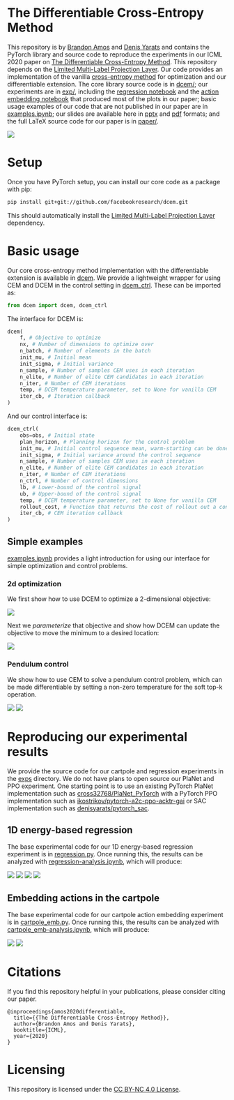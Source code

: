 # The Differentiable Cross-Entropy Method

This repository is by
[Brandon Amos](http://bamos.github.io)
and
[Denis Yarats](https://cs.nyu.edu/~dy1042/)
and contains the PyTorch library and source code to reproduce the
experiments in our ICML 2020 paper on
[The Differentiable Cross-Entropy Method](https://arxiv.org/abs/1909.12830).
This repository depends on the
[Limited Multi-Label Projection Layer](https://github.com/locuslab/lml).
Our code provides an implementation of the vanilla
[cross-entropy method](http://web.mit.edu/6.454/www/www_fall_2003/gew/CEtutorial.pdf)
for optimization and our differentiable extension.
The core library source code is in
[dcem/](https://github.com/facebookresearch/dcem/tree/main/dcem);
our experiments are in
[exp/](https://github.com/facebookresearch/dcem/tree/main/exps),
including the [regression notebook](https://github.com/facebookresearch/dcem/blob/main/exps/regression-analysis.ipynb)
and the [action embedding notebook](https://github.com/facebookresearch/dcem/blob/main/exps/cartpole_emb-analysis.ipynb)
that produced most of the plots in our paper;
basic usage examples of our code that
are not published in our paper are in
[examples.ipynb](https://github.com/facebookresearch/dcem/blob/main/examples.ipynb);
our slides are available here in
[pptx](https://github.com/facebookresearch/dcem/blob/main/slides.pptx)
and
[pdf](https://github.com/facebookresearch/dcem/blob/main/slides.pdf)
formats;
and the full LaTeX source code for our paper is in
[paper/](https://github.com/facebookresearch/dcem/tree/main/paper).

![](./fig/dcem.png)

# Setup

Once you have PyTorch setup, you can install our core code as
a package with pip:

```bash
pip install git+git://github.com/facebookresearch/dcem.git
```

This should automatically install the
[Limited Multi-Label Projection Layer](https://github.com/locuslab/lml)
dependency.

# Basic usage
Our core cross-entropy method implementation with the differentiable extension
is available in
[dcem](https://github.com/facebookresearch/dcem/blob/main/dcem/dcem.py).
We provide a lightweight wrapper for using CEM and DCEM in the control
setting in
[dcem_ctrl](https://github.com/facebookresearch/dcem/blob/main/dcem/dcem_ctrl.py).
These can be imported as:

```python
from dcem import dcem, dcem_ctrl
```

The interface for DCEM is:

```python
dcem(
    f, # Objective to optimize
    nx, # Number of dimensions to optimize over
    n_batch, # Number of elements in the batch
    init_mu, # Initial mean
    init_sigma, # Initial variance
    n_sample, # Number of samples CEM uses in each iteration
    n_elite, # Number of elite CEM candidates in each iteration
    n_iter, # Number of CEM iterations
    temp, # DCEM temperature parameter, set to None for vanilla CEM
    iter_cb, # Iteration callback
)
```

And our control interface is:
```python
dcem_ctrl(
    obs=obs, # Initial state
    plan_horizon, # Planning horizon for the control problem
    init_mu, # Initial control sequence mean, warm-starting can be done here
    init_sigma, # Initial variance around the control sequence
    n_sample, # Number of samples CEM uses in each iteration
    n_elite, # Number of elite CEM candidates in each iteration
    n_iter, # Number of CEM iterations
    n_ctrl, # Number of control dimensions
    lb, # Lower-bound of the control signal
    ub, # Upper-bound of the control signal
    temp, # DCEM temperature parameter, set to None for vanilla CEM
    rollout_cost, # Function that returns the cost of rollout out a control sequence
    iter_cb, # CEM iteration callback
)
```

## Simple examples
[examples.ipynb](https://github.com/facebookresearch/dcem/blob/main/examples.ipynb)
provides a light introduction for using our interface for
simple optimization and control problems.

### 2d optimization

We first show how to use DCEM to
optimize a 2-dimensional objective:

![](./fig/2d-iterates.png)

Next we *parameterize* that objective and show how DCEM
can update the objective to move the minimum to a
desired location:

![](./fig/learning.gif)

### Pendulum control

We show how to use CEM to solve a pendulum control problem,
which can be made differentiable by setting a non-zero temperature
for the soft top-k operation.

![](./fig/pendulum-plots.png)
![](./fig/pendulum.gif)

# Reproducing our experimental results
We provide the source code for our cartpole and regression experiments
in the [exps](https://github.com/facebookresearch/dcem/tree/main/exps)
directory.
We do not have plans to open source our PlaNet and PPO experiment.
One starting point is to use an existing PyTorch PlaNet implementation
such as
[cross32768/PlaNet_PyTorch](https://github.com/cross32768/PlaNet_PyTorch)
with a PyTorch PPO implementation such as
[ikostrikov/pytorch-a2c-ppo-acktr-gai](https://github.com/ikostrikov/pytorch-a2c-ppo-acktr-gail)
or SAC implementation such as
[denisyarats/pytorch_sac](https://github.com/denisyarats/pytorch_sac).


## 1D energy-based regression
The base experimental code for our 1D energy-based regression experiment
is in
[regression.py](https://github.com/facebookresearch/dcem/blob/main/exps/regression.py).
Once running this, the results can be analyzed with
[regression-analysis.ipynb](https://github.com/facebookresearch/dcem/blob/main/exps/regression-analysis.ipynb),
which will produce:

![](./fig/regression-loss.png)
![](./fig/regression-surface.png)
![](./fig/regression-iter-ablation.png)
![](./fig/regression-iter-ablation-2.png)

## Embedding actions in the cartpole
The base experimental code for our cartpole action embedding
experiment is in
[cartpole_emb.py](https://github.com/facebookresearch/dcem/blob/main/exps/cartpole_emb.py).
Once running this, the results can be analyzed with
[cartpole_emb-analysis.ipynb](https://github.com/facebookresearch/dcem/blob/main/exps/cartpole_emb-analysis.ipynb),
which will produce:

![](./fig/cartpole-cem-iter-vis.png)
![](./fig/cartpole-cem-iter-vis-latent.png)


# Citations
If you find this repository helpful in your publications,
please consider citing our paper.

```
@inproceedings{amos2020differentiable,
  title={{The Differentiable Cross-Entropy Method}},
  author={Brandon Amos and Denis Yarats},
  booktitle={ICML},
  year={2020}
}
```

# Licensing
This repository is licensed under the
[CC BY-NC 4.0 License](https://creativecommons.org/licenses/by-nc/4.0/).
